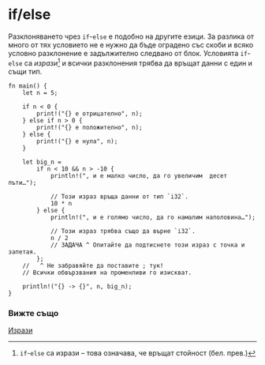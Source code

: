 # if/else

Разклоняването чрез `if`-`else` е подобно на другите езици. За разлика от много
от тях условието не е нужно да бъде оградено със скоби и всяко условно
разклонение е задължително следвано от блок. Условията `if`-`else` са *изрази*[^expressions] и
всички разклонения трябва да връщат данни с един и същи тип.

```rust,editable
fn main() {
    let n = 5;

    if n < 0 {
        print!("{} е отрицателно", n);
    } else if n > 0 {
        print!("{} е положително", n);
    } else {
        print!("{} е нула", n);
    }

    let big_n =
        if n < 10 && n > -10 {
            println!(", и е малко число, да го увеличим  десет пъти…");

            // Този израз връща данни от тип `i32`.
            10 * n
        } else {
            println!(", и е голямо число, да го намалим наполовина…");

            // Този израз трябва също да върне `i32`.
            n / 2
            // ЗАДАЧА ^ Опитайте да подтиснете този израз с точка и запетая.
        };
    //   ^ Не забравяйте да поставите ; тук!
    // Всички обвързвания на променливи го изискват.

    println!("{} -> {}", n, big_n);
}
```

### Вижте също
[Изрази][expressions]


[^expressions]: `if`-`else` са изрази – това означава, че връщат стойност (бел. прев.)

[expressions]: ../../expression.md 
